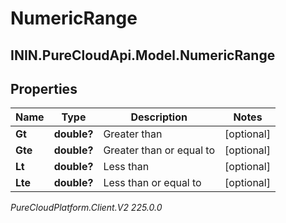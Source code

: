 # NumericRange

## ININ.PureCloudApi.Model.NumericRange

## Properties

|Name | Type | Description | Notes|
|------------ | ------------- | ------------- | -------------|
| **Gt** | **double?** | Greater than | [optional] |
| **Gte** | **double?** | Greater than or equal to | [optional] |
| **Lt** | **double?** | Less than | [optional] |
| **Lte** | **double?** | Less than or equal to | [optional] |



_PureCloudPlatform.Client.V2 225.0.0_
